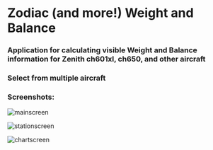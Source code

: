 # Zodiac (and more!) Weight and Balance
### Application for calculating visible Weight and Balance information for Zenith ch601xl, ch650, and other aircraft

### Select from multiple aircraft

### Screenshots:  
![mainscreen](https://github.com/N129BZ/weightbalance/assets/47579080/f8fd747e-cf1c-4b63-88c2-5eef0bf16938)  

![stationscreen](https://github.com/N129BZ/weightbalance/assets/47579080/db3bc74a-2182-4624-b2d6-f8cfe2788758)  

![chartscreen](https://github.com/N129BZ/weightbalance/assets/47579080/81ff7b27-8878-4085-b316-e853de472ae0)  
